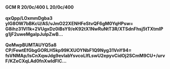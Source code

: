 #### GCM R 20/0c/400 L 20/0c/400
**qxQpp/LOxmmDgba3**<br/>**ylG8OW7bBKcU/AS/vJmO22XENHFeStvQF6gM0YqHPsw=**<br/>**G8ihz31VI1k+2VUgxDz0iBsY9/eK92tX1NwRuNtT3R/XTSdnFhsj5tTXtmIPg1jF2uweMgaIpJulpZwB...**<br/><br/>
**QeMwpBUMTAUYQ5a8**<br/>**CP/FewtEfGbgGORLH5kp99KXUOYNbF1Q9Nyg31VnY94=**<br/>**fsVNMAp/lsCnXqwJdg9evlabYsvcoLIfLswU2epyvCidOj2SCmM9CU+/urvF/KZeCXqLAd0fnXwIdFlC...**